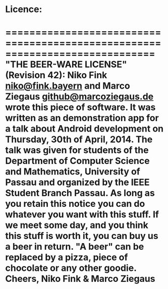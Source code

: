 # Licence:
=============================================================================
"THE BEER-WARE LICENSE" (Revision 42):
Niko Fink <niko@fink.bayern> and Marco Ziegaus <github@marcoziegaus.de>
wrote this piece of software. It was written as an demonstration app for a
talk about Android development on Thursday, 30th of April, 2014. The talk
was given for students of the Department of Computer Science and Mathematics,
University of Passau and organized by the IEEE Student Branch Passau.
As long as you retain this notice you can do whatever you want with this
stuff. If we meet some day, and you think this stuff is worth it, you can
buy us a beer in return. "A beer" can be replaced by a pizza, piece of
chocolate or any other goodie.
Cheers,
Niko Fink & Marco Ziegaus
=============================================================================